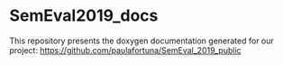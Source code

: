 # SemEval2019_docs

This repository presents the doxygen documentation generated for our project:
https://github.com/paulafortuna/SemEval_2019_public
